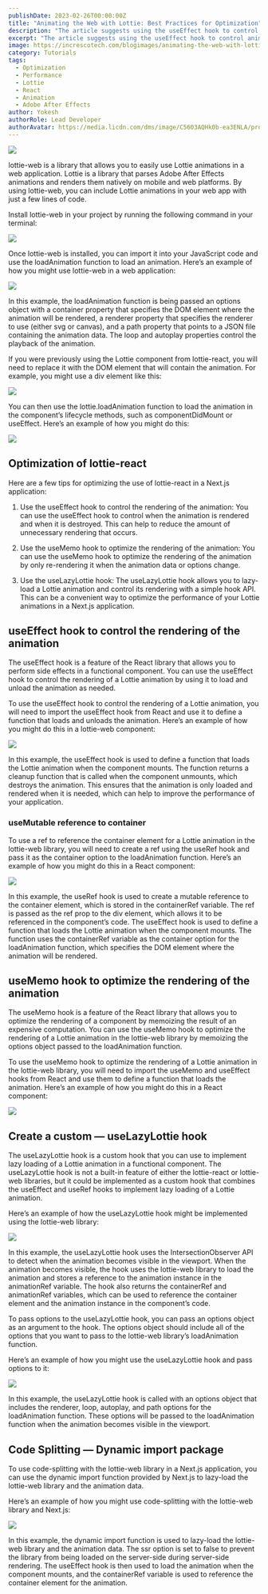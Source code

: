 ```yaml
---
publishDate: 2023-02-26T00:00:00Z
title: "Animating the Web with Lottie: Best Practices for Optimization"
description: "The article suggests using the useEffect hook to control animation rendering, the useMemo hook to optimize rendering, and the useLazyLottie hook to lazy-load animations and improve performance. By following these optimization tips, developers can create more efficient and visually impressive Lottie animations in their Next.js applications."
excerpt: "The article suggests using the useEffect hook to control animation rendering, the useMemo hook to optimize rendering, and the useLazyLottie hook to lazy-load animations and improve performance. By following these optimization tips, developers can create more efficient and visually impressive Lottie animations in their Next.js applications."
image: https://increscotech.com/blogimages/animating-the-web-with-lottie-best-practices-for-optimization-1.png
category: Tutorials
tags:
  - Optimization
  - Performance
  - Lottie
  - React
  - Animation
  - Adobe After Effects
author: Yokesh
authorRole: Lead Developer
authorAvatar: https://media.licdn.com/dms/image/C5603AQHk0b-ea3ENLA/profile-displayphoto-shrink_400_400/0/1635929694279?e=1685577600&v=beta&t=cgz7t06YY04xwnp0S13hUv6vHXgt7MSoYexu4DmF2G8
---
```


![](https://increscotech.com/blogimages/animating-the-web-with-lottie-best-practices-for-optimization-1.png)

lottie-web is a library that allows you to easily use Lottie animations in a web application. Lottie is a library that parses Adobe After Effects animations and renders them natively on mobile and web platforms. By using lottie-web, you can include Lottie animations in your web app with just a few lines of code.

Install lottie-web in your project by running the following command in your terminal:

![](https://increscotech.com/blogimages/animating-the-web-with-lottie-best-practices-for-optimization-2.png)

Once lottie-web is installed, you can import it into your JavaScript code and use the loadAnimation function to load an animation. Here’s an example of how you might use lottie-web in a web application:

![](https://increscotech.com/blogimages/animating-the-web-with-lottie-best-practices-for-optimization-3.png)

In this example, the loadAnimation function is being passed an options object with a container property that specifies the DOM element where the animation will be rendered, a renderer property that specifies the renderer to use (either svg or canvas), and a path property that points to a JSON file containing the animation data. The loop and autoplay properties control the playback of the animation.

If you were previously using the Lottie component from lottie-react, you will need to replace it with the DOM element that will contain the animation. For example, you might use a div element like this:

![](https://increscotech.com/blogimages/animating-the-web-with-lottie-best-practices-for-optimization-4.png)

You can then use the lottie.loadAnimation function to load the animation in the component’s lifecycle methods, such as componentDidMount or useEffect. Here’s an example of how you might do this:

![](https://increscotech.com/blogimages/animating-the-web-with-lottie-best-practices-for-optimization-5.png)

## Optimization of lottie-react

Here are a few tips for optimizing the use of lottie-react in a Next.js application:

1.  Use the useEffect hook to control the rendering of the animation: You can use the useEffect hook to control when the animation is rendered and when it is destroyed. This can help to reduce the amount of unnecessary rendering that occurs.

2.  Use the useMemo hook to optimize the rendering of the animation: You can use the useMemo hook to optimize the rendering of the animation by only re-rendering it when the animation data or options change.

3.  Use the useLazyLottie hook: The useLazyLottie hook allows you to lazy-load a Lottie animation and control its rendering with a simple hook API. This can be a convenient way to optimize the performance of your Lottie animations in a Next.js application.

## useEffect hook to control the rendering of the animation

The useEffect hook is a feature of the React library that allows you to perform side effects in a functional component. You can use the useEffect hook to control the rendering of a Lottie animation by using it to load and unload the animation as needed.

To use the useEffect hook to control the rendering of a Lottie animation, you will need to import the useEffect hook from React and use it to define a function that loads and unloads the animation. Here’s an example of how you might do this in a lottie-web component:

![](https://increscotech.com/blogimages/animating-the-web-with-lottie-best-practices-for-optimization-6.png)

In this example, the useEffect hook is used to define a function that loads the Lottie animation when the component mounts. The function returns a cleanup function that is called when the component unmounts, which destroys the animation. This ensures that the animation is only loaded and rendered when it is needed, which can help to improve the performance of your application.

### useMutable reference to container

To use a ref to reference the container element for a Lottie animation in the lottie-web library, you will need to create a ref using the useRef hook and pass it as the container option to the loadAnimation function. Here’s an example of how you might do this in a React component:

![](https://increscotech.com/blogimages/animating-the-web-with-lottie-best-practices-for-optimization-7.png)

In this example, the useRef hook is used to create a mutable reference to the container element, which is stored in the containerRef variable. The ref is passed as the ref prop to the div element, which allows it to be referenced in the component’s code. The useEffect hook is used to define a function that loads the Lottie animation when the component mounts. The function uses the containerRef variable as the container option for the loadAnimation function, which specifies the DOM element where the animation will be rendered.

## useMemo hook to optimize the rendering of the animation

The useMemo hook is a feature of the React library that allows you to optimize the rendering of a component by memoizing the result of an expensive computation. You can use the useMemo hook to optimize the rendering of a Lottie animation in the lottie-web library by memoizing the options object passed to the loadAnimation function.

To use the useMemo hook to optimize the rendering of a Lottie animation in the lottie-web library, you will need to import the useMemo and useEffect hooks from React and use them to define a function that loads the animation. Here’s an example of how you might do this in a React component:

![](https://increscotech.com/blogimages/animating-the-web-with-lottie-best-practices-for-optimization-8.png)

## **Create a custom — useLazyLottie hook**

The useLazyLottie hook is a custom hook that you can use to implement lazy loading of a Lottie animation in a functional component. The useLazyLottie hook is not a built-in feature of either the lottie-react or lottie-web libraries, but it could be implemented as a custom hook that combines the useEffect and useRef hooks to implement lazy loading of a Lottie animation.

Here’s an example of how the useLazyLottie hook might be implemented using the lottie-web library:

![](https://increscotech.com/blogimages/animating-the-web-with-lottie-best-practices-for-optimization-9.png)

In this example, the useLazyLottie hook uses the IntersectionObserver API to detect when the animation becomes visible in the viewport. When the animation becomes visible, the hook uses the lottie-web library to load the animation and stores a reference to the animation instance in the animationRef variable. The hook also returns the containerRef and animationRef variables, which can be used to reference the container element and the animation instance in the component’s code.

To pass options to the useLazyLottie hook, you can pass an options object as an argument to the hook. The options object should include all of the options that you want to pass to the lottie-web library’s loadAnimation function.

Here’s an example of how you might use the useLazyLottie hook and pass options to it:

![](https://increscotech.com/blogimages/animating-the-web-with-lottie-best-practices-for-optimization-10.png)

In this example, the useLazyLottie hook is called with an options object that includes the renderer, loop, autoplay, and path options for the loadAnimation function. These options will be passed to the loadAnimation function when the animation becomes visible in the viewport.

## Code Splitting — Dynamic import package

To use code-splitting with the lottie-web library in a Next.js application, you can use the dynamic import function provided by Next.js to lazy-load the lottie-web library and the animation data.

Here’s an example of how you might use code-splitting with the lottie-web library and Next.js:

![](https://increscotech.com/blogimages/animating-the-web-with-lottie-best-practices-for-optimization-11.png)

In this example, the dynamic import function is used to lazy-load the lottie-web library and the animation data. The ssr option is set to false to prevent the library from being loaded on the server-side during server-side rendering. The useEffect hook is then used to load the animation when the component mounts, and the containerRef variable is used to reference the container element for the animation.
